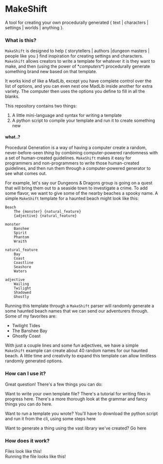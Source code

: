 # MakeShift
A tool for creating your own procedurally generated { text | characters | settings | worlds | anything }.

### What is this?
`MakeShift` is designed to help { storytellers | authors |dungeon masters | people like you } find inspiration for creating settings and characters. `MakeShift` allows creators to write a template for whatever it is they want to make, and then (using the power of \**computers*\*) procedurally generate something brand new based on that template.

It works kind of like a MadLib, except you have complete control over the list of options, and you can even nest one MadLib inside another for extra variety. The computer then uses the options you define to fill in all the blanks.

This repository contains two things: 
1. A little mini-language and syntax for writing a template
2. A python script to compile your template and run it to create something new

#### what..?
Procedural Generation is a way of having a computer create a random, never-before-seen *thing* by combining computer-powered randomness with a set of human-created guidelines. `MakeShift` makes it easy for programmers and non-programmers to write those human-created guidelines, and then run them through a computer-powered generator to see what comes out.

For example, let's say our Dungeons & Dragons group is going on a quest that will bring them out to a seaside town to investigate a crime. To add some flavor, we want to give some of the nearby beaches a spooky name. A simple `MakeShift` template for a haunted beach might look like this:
```
Beach
    The {monster} {natural_feature}
    {adjective} {natural_feature}

monster
    Banshee
    Spirit
    Phantom
    Wraith

natural_feature
    Bay
    Coast
    Coastline
    Seashore
    Waters

adjective
    Wailing
    Twilight
    Shadowed
    Ghostly
```
Running this template through a `MakeShift` parser will randomly generate a some haunted beach names that we can send our adventurers through. Some of my favorites are:
- Twilight Tides
- The Banshee Bay
- Ghostly Coast  

With just a couple lines and some fun adjectives, we have a simple `MakeShift` example can create about 40 random names for our haunted beach. A little time and creativity to expand this template can allow limitless randomly generated options.

### How can I use it?
Great question! There's a few things you can do:

Want to write your own template file? There's a tutorial for writing files in progress here. There's a more thorough look at the grammar and fancy things you can do here.

Want to run a template you wrote? You'll have to download the python script and run it from the cli, using some steps here

Want to generate a thing using the vast library we've created? Go here

### How does it work?
Files look like this!  
Running the file looks like this!

